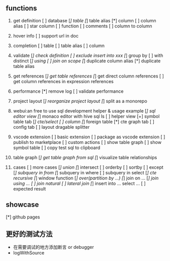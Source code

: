 ## functions

1. get definition
    [ ] database
    [*] table
    [*] table alias
    [*] column
    [ ] column alias
    [ ] star column
    [ ] function
    [ ] comments
    [ ] column to column

1. hover info
    [ ] support url in doc

1. completion
    [ ] table
    [ ] table alias
    [ ] column

1. validate
    [*] check definition
        [ ] exclude insert into xxx
    [*] group by
        [ ] with distinct
    [*] using
    [ ] join on scope
    [*] duplicate column alias
    [*] duplicate table alias


1. get references
    [*] get table references
    [*] get direct column references
    [ ] get column references in expression references

1. performance
    [*] remove log
    [ ] validate performance

1. project layout
    [*] reorganize project layout
    [*] split as a monorepo
    
1. webui:an free to use sql development helper & usage example
    [*] sql editor view
        [*] monaco editor with hive sql ls
    [ ] helper view
        [+] symbol table tab
            [*] cte/select
            [ ] column
            [*] foreign table
        [*] cte graph tab
        [ ] config tab
    [ ] layout dragable splitter

1. vscode extension
    [ ] basic extension
    [ ] package as vscode extension
    [ ] publish to marketplace
    [ ] custom actions
        [ ] show table graph
        [ ] show symbol table
        [ ] copy test sql to clipboard

1. table graph
    [*] get table graph from sql
    [*] visualize table relationships

1. cases
    [ ] more cases
        [*] union
        [*] intersect
        [ ] orderby
        [ ] sortby
        [ ] except
        [*] subquery in from
        [*] subquery in where
        [ ] subquery in select
        [*] cte recursive
        [*] window function
        [*] over(partition by ...)
        [*] join on ...
        [*] join using ...
        [ ] join natural
        [ ] lateral join
        [*] insert into ... select ...
    [ ] expected result

## showcase

[*] github pages

## 更好的测试方法

* 在需要调试的地方添加断言 or debugger
* logWithSource
